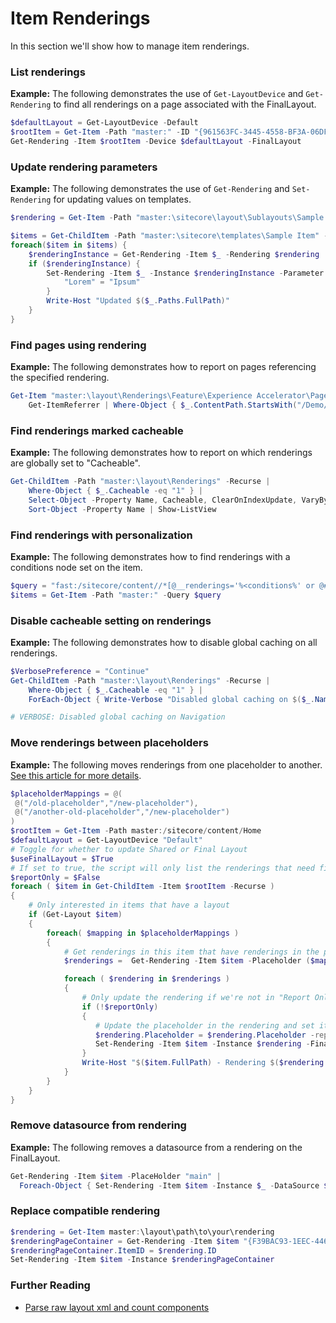 # Item Renderings

In this section we'll show how to manage item renderings.

### List renderings

**Example:** The following demonstrates the use of `Get-LayoutDevice` and `Get-Rendering` to find all renderings on a page associated with the FinalLayout.

```powershell
$defaultLayout = Get-LayoutDevice -Default
$rootItem = Get-Item -Path "master:" -ID "{961563FC-3445-4558-BF3A-06DF06BA6298}"
Get-Rendering -Item $rootItem -Device $defaultLayout -FinalLayout
```

### Update rendering parameters

**Example:** The following demonstrates the use of `Get-Rendering` and `Set-Rendering` for updating values on templates.

```powershell
$rendering = Get-Item -Path "master:\sitecore\layout\Sublayouts\Sample Sublayout"

$items = Get-ChildItem -Path "master:\sitecore\templates\Sample Item" -Recurse 
foreach($item in $items) {
    $renderingInstance = Get-Rendering -Item $_ -Rendering $rendering 
    if ($renderingInstance) { 
        Set-Rendering -Item $_ -Instance $renderingInstance -Parameter @{ 
            "Lorem" = "Ipsum" 
        } 
        Write-Host "Updated $($_.Paths.FullPath)" 
    } 
}
```

### Find pages using rendering

**Example:** The following demonstrates how to report on pages referencing the specified rendering.

```powershell
Get-Item "master:\layout\Renderings\Feature\Experience Accelerator\Page Content\Page Content" | 
    Get-ItemReferrer | Where-Object { $_.ContentPath.StartsWith("/Demo/usa/Home") } | Show-ListView
```

### Find renderings marked cacheable

**Example:** The following demonstrates how to report on which renderings are globally set to "Cacheable".

```powershell
Get-ChildItem -Path "master:\layout\Renderings" -Recurse | 
    Where-Object { $_.Cacheable -eq "1" } | 
    Select-Object -Property Name, Cacheable, ClearOnIndexUpdate, VaryBy* | 
    Sort-Object -Property Name | Show-ListView
```

### Find renderings with personalization

**Example:** The following demonstrates how to find renderings with a conditions node set on the item.

```powershell
$query = "fast:/sitecore/content//*[@__renderings='%<conditions%' or @#__Final Renderings#='%<conditions%']"
$items = Get-Item -Path "master:" -Query $query
```

### Disable cacheable setting on renderings

**Example:** The following demonstrates how to disable global caching on all renderings.

```powershell
$VerbosePreference = "Continue"
Get-ChildItem -Path "master:\layout\Renderings" -Recurse | 
    Where-Object { $_.Cacheable -eq "1" } | 
    ForEach-Object { Write-Verbose "Disabled global caching on $($_.Name)"; $_.Cacheable = "0" }

# VERBOSE: Disabled global caching on Navigation
```

### Move renderings between placeholders

**Example:** The following moves renderings from one placeholder to another. [See this article for more details](https://www.kasaku.co.uk/2018/02/28/updating-rendering-placeholders/).

```powershell
$placeholderMappings = @(
 @("/old-placeholder","/new-placeholder"),
 @("/another-old-placeholder","/new-placeholder")
)
$rootItem = Get-Item -Path master:/sitecore/content/Home
$defaultLayout = Get-LayoutDevice "Default"
# Toggle for whether to update Shared or Final Layout
$useFinalLayout = $True
# If set to true, the script will only list the renderings that need fixing, rather than fixing them.
$reportOnly = $False
foreach ( $item in Get-ChildItem -Item $rootItem -Recurse )
{
    # Only interested in items that have a layout
    if (Get-Layout $item)
    {
        foreach( $mapping in $placeholderMappings )
        {
            # Get renderings in this item that have renderings in the placeholder we want to update 
            $renderings =  Get-Rendering -Item $item -Placeholder ($mapping[0] + '/*') -Device $defaultLayout -FinalLayout:$useFinalLayout

            foreach ( $rendering in $renderings )
            {
                # Only update the rendering if we're not in "Report Only" mode
                if (!$reportOnly)
                {
                   # Update the placeholder in the rendering and set it back in the item
                   $rendering.Placeholder = $rendering.Placeholder -replace $mapping[0], $mapping[1]
                   Set-Rendering -Item $item -Instance $rendering -FinalLayout:$useFinalLayout
                }
                Write-Host "$($item.FullPath) - Rendering $($rendering.UniqueID) - Placeholder: $($mapping[0]) --> $($mapping[1])"
            }
        }
    }
}
```

### Remove datasource from rendering

**Example:** The following removes a datasource from a rendering on the FinalLayout.

```powershell
Get-Rendering -Item $item -PlaceHolder "main" | 
  Foreach-Object { Set-Rendering -Item $item -Instance $_ -DataSource $null -FinalLayout }
```

### Replace compatible rendering

```powershell
$rendering = Get-Item master:\layout\path\to\your\rendering
$renderingPageContainer = Get-Rendering -Item $item "{F39BAC93-1EEC-446B-A4A1-AB7F7C1B6267}" -Device $defaultLayout
$renderingPageContainer.ItemID = $rendering.ID
Set-Rendering -Item $item -Instance $renderingPageContainer
```

### Further Reading

* [Parse raw layout xml and count components](https://sitecore.stackexchange.com/questions/4952/get-amount-of-components-on-final-layout-programmatically)



